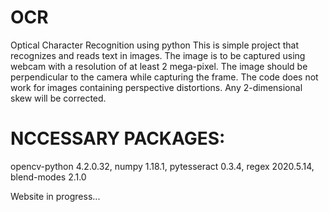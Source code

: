 # OCR
Optical Character Recognition using python
This is simple project that recognizes and reads text in images.
The image is to be captured using webcam with a resolution of at least 2 mega-pixel.
The image should be perpendicular to the camera while capturing the frame.
The code does not work for images containing perspective distortions.
Any 2-dimensional skew will be corrected.


# NCCESSARY PACKAGES:
  opencv-python          4.2.0.32,
  numpy                  1.18.1,
  pytesseract            0.3.4,
  regex                  2020.5.14,
  blend-modes            2.1.0
  
Website in progress...
